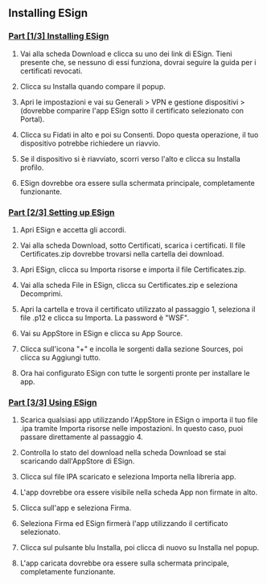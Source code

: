 ## Installing ESign  

### [Part [1/3] Installing ESign](accent://)  

1. Vai alla scheda Download e clicca su uno dei link di ESign. Tieni presente che, se nessuno di essi funziona, dovrai seguire la guida per i certificati revocati.  

3. Clicca su Installa quando compare il popup.  

4. Apri le impostazioni e vai su Generali > VPN e gestione dispositivi > (dovrebbe comparire l'app ESign sotto il certificato selezionato con Portal).  

5. Clicca su Fidati in alto e poi su Consenti. Dopo questa operazione, il tuo dispositivo potrebbe richiedere un riavvio.  

6. Se il dispositivo si è riavviato, scorri verso l'alto e clicca su Installa profilo.  

7. ESign dovrebbe ora essere sulla schermata principale, completamente funzionante.  

### [Part [2/3] Setting up ESign](accent://)  

1. Apri ESign e accetta gli accordi.  

7. Vai alla scheda Download, sotto Certificati, scarica i certificati. Il file Certificates.zip dovrebbe trovarsi nella cartella dei download.  

8. Apri ESign, clicca su Importa risorse e importa il file Certificates.zip.  

9. Vai alla scheda File in ESign, clicca su Certificates.zip e seleziona Decomprimi.  

11. Apri la cartella e trova il certificato utilizzato al passaggio 1, seleziona il file .p12 e clicca su Importa. La password è "WSF".  

12. Vai su AppStore in ESign e clicca su App Source.  

13. Clicca sull'icona "+" e incolla le sorgenti dalla sezione Sources, poi clicca su Aggiungi tutto.  

14. Ora hai configurato ESign con tutte le sorgenti pronte per installare le app.  

### [Part [3/3] Using ESign](accent://)  

1. Scarica qualsiasi app utilizzando l'AppStore in ESign o importa il tuo file .ipa tramite Importa risorse nelle impostazioni. In questo caso, puoi passare direttamente al passaggio 4.  

2. Controlla lo stato del download nella scheda Download se stai scaricando dall'AppStore di ESign.  

3. Clicca sul file IPA scaricato e seleziona Importa nella libreria app.  

4. L'app dovrebbe ora essere visibile nella scheda App non firmate in alto.  

5. Clicca sull'app e seleziona Firma.  

6. Seleziona Firma ed ESign firmerà l'app utilizzando il certificato selezionato.  

7. Clicca sul pulsante blu Installa, poi clicca di nuovo su Installa nel popup.  

8. L'app caricata dovrebbe ora essere sulla schermata principale, completamente funzionante.  
